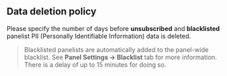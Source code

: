 ## Data deletion policy
Please specify the number of days before **unsubscribed** and **blacklisted** panelist PII (Personally Identifiable Information) data is deleted. 

> Blacklisted panelists are automatically added to the panel-wide blacklist. See **Panel Settings -> Blacklist** tab for more information. There is a delay of up to 15 minutes for doing so.

